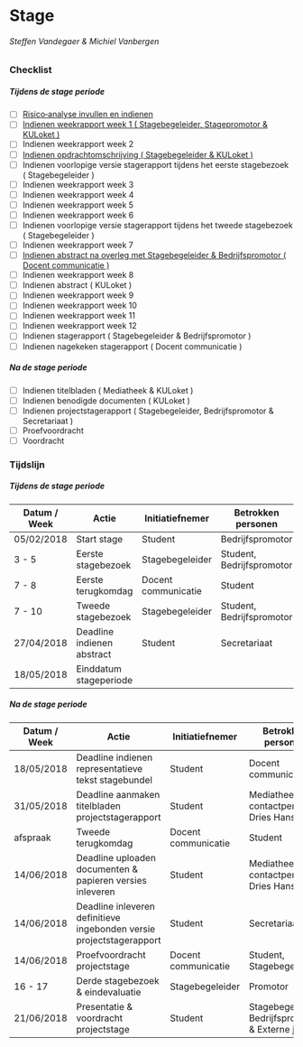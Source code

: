 # Stage
###### Steffen Vandegaer & Michiel Vanbergen

### Checklist
##### Tijdens de stage periode

- [ ] [Risico‐analyse invullen en indienen](Docs/Risicoanalyse_2017-2018.docx)
- [ ] [Indienen weekrapport week 1 ( Stagebegeleider, Stagepromotor & KULoket )](Docs/WekelijksRapport_2017-2018.docx)
- [ ] Indienen weekrapport week 2
- [ ] [Indienen opdrachtomschrijving ( Stagebegeleider & KULoket )](Docs/Opdrachtomschrijving_2017-2018.pdf)
- [ ] Indienen voorlopige versie stagerapport tijdens het eerste stagebezoek ( Stagebegeleider ) 
- [ ] Indienen weekrapport week 3
- [ ] Indienen weekrapport week 4
- [ ] Indienen weekrapport week 5
- [ ] Indienen weekrapport week 6
- [ ] Indienen voorlopige versie stagerapport tijdens het tweede stagebezoek ( Stagebegeleider ) 
- [ ] Indienen weekrapport week 7
- [ ] [Indienen abstract na overleg met Stagebegeleider & Bedrijfspromotor ( Docent communicatie )](Docs/Model_abstract.doc)
- [ ] Indienen weekrapport week 8
- [ ] Indienen abstract ( KULoket ) 
- [ ] Indienen weekrapport week 9
- [ ] Indienen weekrapport week 10
- [ ] Indienen weekrapport week 11
- [ ] Indienen weekrapport week 12
- [ ] Indienen stagerapport ( Stagebegeleider & Bedrijfspromotor )
- [ ] Indienen nagekeken stagerapport ( Docent communicatie )
##### Na de stage periode

- [ ] Indienen titelbladen ( Mediatheek & KULoket )
- [ ] Indienen benodigde documenten ( KULoket )
- [ ] Indienen projectstagerapport ( Stagebegeleider, Bedrijfspromotor & Secretariaat )
- [ ] Proefvoordracht
- [ ] Voordracht

### Tijdslijn
##### Tijdens de stage periode

| Datum / Week | Actie | Initiatiefnemer | Betrokken personen |
| --- | --- | --- | --- |
| 05/02/2018 | Start stage | Student | Bedrijfspromotor |
| 3 - 5 | Eerste stagebezoek | Stagebegeleider | Student, Bedrijfspromotor |
| 7 - 8 | Eerste terugkomdag | Docent communicatie | Student |
| 7 - 10 | Tweede stagebezoek | Stagebegeleider | Student, Bedrijfspromotor |
| 27/04/2018 | Deadline indienen abstract | Student | Secretariaat |
| 18/05/2018 | Einddatum stageperiode | | |
##### Na de stage periode

| Datum / Week | Actie | Initiatiefnemer | Betrokken personen |
| --- | --- | --- | --- |
| 18/05/2018 | Deadline indienen representatieve tekst stagebundel | Student | Docent communicatie |
| 31/05/2018 | Deadline aanmaken titelbladen projectstagerapport | Student | Mediatheek contactpersoon: Dries Hanssen |
| afspraak | Tweede terugkomdag | Docent communicatie | Student |
| 14/06/2018 | Deadline uploaden documenten & papieren versies inleveren | Student | Mediatheek contactpersoon: Dries Hanssen |
| 14/06/2018 | Deadline inleveren definitieve ingebonden versie projectstagerapport | Student | Secretariaat |
| 14/06/2018 | Proefvoordracht projectstage | Docent communicatie | Student, Stagebegeleider |
| 16 - 17 | Derde stagebezoek & eindevaluatie | Stagebegeleider | Promotor |
| 21/06/2018 | Presentatie & voordracht projectstage | Student | Stagebegeleider, Bedrijfspromotor & Externe jury |
